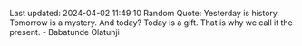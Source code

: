 Last updated: 2024-04-02 11:49:10
Random Quote: Yesterday is history. Tomorrow is a mystery. And today? Today is a gift. That is why we call it the present. - Babatunde Olatunji